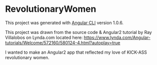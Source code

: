 # RevolutionaryWomen

This project was generated with [Angular CLI](https://github.com/angular/angular-cli) version 1.0.6.

This project was drawn from the source code & Angular2 tutorial by Ray Villalobos on Lynda.com located here:  https://www.lynda.com/Angular-tutorials/Welcome/572160/580124-4.html?autoplay=true

I wanted to make an Angular2 app that reflected my love of KICK-ASS revolutionary women.
